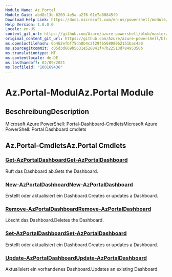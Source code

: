 ```yaml
---
Module Name: Az.Portal
Module Guid: abd8c13e-6209-4e5a-a276-61e7a80845f9
Download Help Link: https://docs.microsoft.com/en-us/powershell/module/az.portal
Help Version: 1.0.0.0
Locale: en-US
content_git_url: https://github.com/Azure/azure-powershell/blob/master/src/Portal/help/Az.Portal.md
original_content_git_url: https://github.com/Azure/azure-powershell/blob/master/src/Portal/help/Az.Portal.md
ms.openlocfilehash: 6b462efbf75da0b4c2f29f656808062151bac4a0
ms.sourcegitcommit: c05d3d669b5631e526841f47b22513d78495350b
ms.translationtype: MT
ms.contentlocale: de-DE
ms.lasthandoff: 02/09/2021
ms.locfileid: "100169436"
---
```

# <span data-ttu-id="7573f-101">Az.Portal-Modul</span><span class="sxs-lookup"><span data-stu-id="7573f-101">Az.Portal Module</span></span>
## <span data-ttu-id="7573f-102">Beschreibung</span><span class="sxs-lookup"><span data-stu-id="7573f-102">Description</span></span>
<span data-ttu-id="7573f-103">Microsoft Azure PowerShell: Portal-Dashboard-Cmdlets</span><span class="sxs-lookup"><span data-stu-id="7573f-103">Microsoft Azure PowerShell: Portal Dashboard cmdlets</span></span>

## <span data-ttu-id="7573f-104">Az.Portal-Cmdlets</span><span class="sxs-lookup"><span data-stu-id="7573f-104">Az.Portal Cmdlets</span></span>
### [<span data-ttu-id="7573f-105">Get-AzPortalDashboard</span><span class="sxs-lookup"><span data-stu-id="7573f-105">Get-AzPortalDashboard</span></span>](Get-AzPortalDashboard.md)
<span data-ttu-id="7573f-106">Ruft das Dashboard ab.</span><span class="sxs-lookup"><span data-stu-id="7573f-106">Gets the Dashboard.</span></span>

### [<span data-ttu-id="7573f-107">New-AzPortalDashboard</span><span class="sxs-lookup"><span data-stu-id="7573f-107">New-AzPortalDashboard</span></span>](New-AzPortalDashboard.md)
<span data-ttu-id="7573f-108">Erstellt oder aktualisiert ein Dashboard.</span><span class="sxs-lookup"><span data-stu-id="7573f-108">Creates or updates a Dashboard.</span></span>

### [<span data-ttu-id="7573f-109">Remove-AzPortalDashboard</span><span class="sxs-lookup"><span data-stu-id="7573f-109">Remove-AzPortalDashboard</span></span>](Remove-AzPortalDashboard.md)
<span data-ttu-id="7573f-110">Löscht das Dashboard.</span><span class="sxs-lookup"><span data-stu-id="7573f-110">Deletes the Dashboard.</span></span>

### [<span data-ttu-id="7573f-111">Set-AzPortalDashboard</span><span class="sxs-lookup"><span data-stu-id="7573f-111">Set-AzPortalDashboard</span></span>](Set-AzPortalDashboard.md)
<span data-ttu-id="7573f-112">Erstellt oder aktualisiert ein Dashboard.</span><span class="sxs-lookup"><span data-stu-id="7573f-112">Creates or updates a Dashboard.</span></span>

### [<span data-ttu-id="7573f-113">Update-AzPortalDashboard</span><span class="sxs-lookup"><span data-stu-id="7573f-113">Update-AzPortalDashboard</span></span>](Update-AzPortalDashboard.md)
<span data-ttu-id="7573f-114">Aktualisiert ein vorhandenes Dashboard.</span><span class="sxs-lookup"><span data-stu-id="7573f-114">Updates an existing Dashboard.</span></span>

